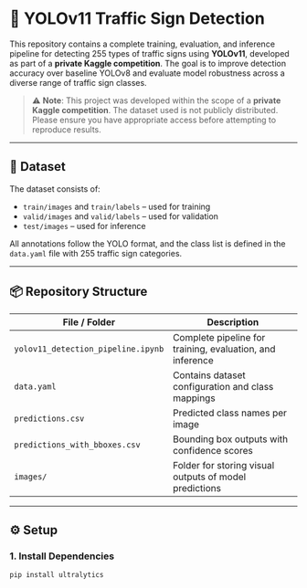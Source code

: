 # 🚦 YOLOv11 Traffic Sign Detection

This repository contains a complete training, evaluation, and inference pipeline for detecting 255 types of traffic signs using **YOLOv11**, developed as part of a **private Kaggle competition**. The goal is to improve detection accuracy over baseline YOLOv8 and evaluate model robustness across a diverse range of traffic sign classes.

> ⚠️ **Note**: This project was developed within the scope of a **private Kaggle competition**. The dataset used is not publicly distributed. Please ensure you have appropriate access before attempting to reproduce results.

---

## 📁 Dataset

The dataset consists of:
- `train/images` and `train/labels` – used for training
- `valid/images` and `valid/labels` – used for validation
- `test/images` – used for inference

All annotations follow the YOLO format, and the class list is defined in the `data.yaml` file with 255 traffic sign categories.

---

## 📦 Repository Structure

| File / Folder                  | Description                                                      |
|-------------------------------|------------------------------------------------------------------|
| `yolov11_detection_pipeline.ipynb` | Complete pipeline for training, evaluation, and inference    |
| `data.yaml`                   | Contains dataset configuration and class mappings                |
| `predictions.csv`            | Predicted class names per image                                  |
| `predictions_with_bboxes.csv`| Bounding box outputs with confidence scores                      |
| `images/`                    | Folder for storing visual outputs of model predictions           |

---

## ⚙️ Setup

### 1. Install Dependencies
```bash
pip install ultralytics
